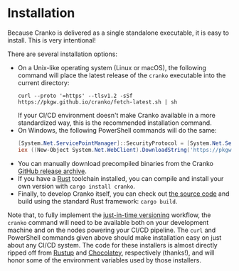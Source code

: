 # Installation

Because Cranko is delivered as a single standalone executable, it is easy to install.
This is very intentional!

There are several installation options:

- On a Unix-like operating system (Linux or macOS), the following command will
  place the latest release of the `cranko` executable into the current directory:
  ```shell
  curl --proto '=https' --tlsv1.2 -sSf https://pkgw.github.io/cranko/fetch-latest.sh | sh
  ```
  If your CI/CD environment doesn't make Cranko available in a more standardized
  way, this is the recommended installation command.
- On Windows, the following PowerShell commands will do the same:
  ```powershell
  [System.Net.ServicePointManager]::SecurityProtocol = [System.Net.ServicePointManager::SecurityProtocol -bor 3072
  iex ((New-Object System.Net.WebClient).DownloadString('https://pkgw.github.io/cranko/fetch-latest.ps1'))
  ```
- You can manually download precompiled binaries from the Cranko [GitHub release
  archive][github-releases].
- If you have a [Rust] toolchain installed, you can compile and install your own
  version with `cargo install cranko`.
- Finally, to develop Cranko itself, you can check out [the source code] and
  build using the standard Rust framework: `cargo build`.

[github-releases]: https://github.com/pkgw/cranko/releases/latest
[Rust]: https://www.rust-lang.org/tools/install
[the source code]: https://github.com/pkgw/cranko/

Note that, to fully implement the [just-in-time
versioning](../jit-versioning/index.md) workflow, the `cranko` command will need
to be available both on your development machine and on the nodes powering your
CI/CD pipeline. The `curl` and PowerShell commands given above should make
installation easy on just about any CI/CD system. The code for these installers
is almost directly ripped off from [Rustup] and [Chocolatey], respectively
(thanks!), and will honor some of the environment variables used by those
installers.

[Rustup]: https://github.com/rust-lang/rustup/blob/master/rustup-init.sh
[Chocolatey]: https://github.com/chocolatey/chocolatey.org/blob/master/chocolatey/Website/Install.ps1
